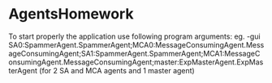 # AgentsHomework
To start properly the application use following program arguments: 
eg.
-gui SA0:SpammerAgent.SpammerAgent;MCA0:MessageConsumingAgent.MessageConsumingAgent;SA1:SpammerAgent.SpammerAgent;MCA1:MessageConsumingAgent.MessageConsumingAgent;master:ExpMasterAgent.ExpMasterAgent (for 2 SA and MCA agents and 1 master agent)
